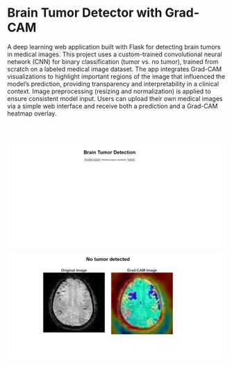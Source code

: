 # Brain Tumor Detector with Grad-CAM

A deep learning web application built with Flask for detecting brain tumors in medical images. This project uses a custom-trained convolutional neural network (CNN) for binary classification (tumor vs. no tumor), trained from scratch on a labeled medical image dataset.
The app integrates Grad-CAM visualizations to highlight important regions of the image that influenced the model’s prediction, providing transparency and interpretability in a clinical context.
Image preprocessing (resizing and normalization) is applied to ensure consistent model input. Users can upload their own medical images via a simple web interface and receive both a prediction and a Grad-CAM heatmap overlay.
<br>
<br>
<br>
<br>

![brain_tumor_detector](ex.png)

![brain_tumor_detector](ex2.png)

